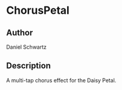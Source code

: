 # ChorusPetal

## Author

Daniel Schwartz

## Description

A multi-tap chorus effect for the Daisy Petal.
